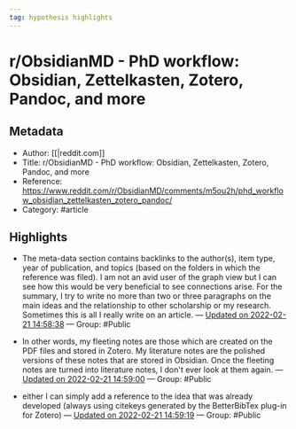 ```yaml
---
tag: hypothesis highlights
---
```



# r/ObsidianMD - PhD workflow: Obsidian, Zettelkasten, Zotero, Pandoc, and more


## Metadata
- Author: [[|reddit.com]]
- Title: r/ObsidianMD - PhD workflow: Obsidian, Zettelkasten, Zotero, Pandoc, and more
- Reference: https://www.reddit.com/r/ObsidianMD/comments/m5ou2h/phd_workflow_obsidian_zettelkasten_zotero_pandoc/
- Category: #article

## Highlights
- The meta-data section contains backlinks to the author(s), item type, year of publication, and topics (based on the folders in which the reference was filed). I am not an avid user of the graph view but I can see how this would be very beneficial to see connections arise. For the summary, I try to write no more than two or three paragraphs on the main ideas and the relationship to other scholarship or my research. Sometimes this is all I really write on an article. — [Updated on 2022-02-21 14:58:38](https://hyp.is/XqxtsJMeEeym8N-edW0WOA/www.reddit.com/r/ObsidianMD/comments/m5ou2h/phd_workflow_obsidian_zettelkasten_zotero_pandoc/)  — Group: #Public

- In other words, my fleeting notes are those which are created on the PDF files and stored in Zotero. My literature notes are the polished versions of these notes that are stored in Obsidian. Once the fleeting notes are turned into literature notes, I don't ever look at them again. — [Updated on 2022-02-21 14:59:00](https://hyp.is/a7wJwJMeEeymobcSacuUBg/www.reddit.com/r/ObsidianMD/comments/m5ou2h/phd_workflow_obsidian_zettelkasten_zotero_pandoc/)  — Group: #Public

- either I can simply add a reference to the idea that was already developed (always using citekeys generated by the BetterBibTex plug-in for Zotero) — [Updated on 2022-02-21 14:59:19](https://hyp.is/duE0LpMeEeymotNVihlybQ/www.reddit.com/r/ObsidianMD/comments/m5ou2h/phd_workflow_obsidian_zettelkasten_zotero_pandoc/)  — Group: #Public

